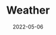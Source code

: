 ---
title: Weather
id: weather
live: 
source: https://codepen.io/ZacharyCrespin/pen/gOeYRXL
tech:
  - JavaScript (Fetch)
date: 2022-05-06
---